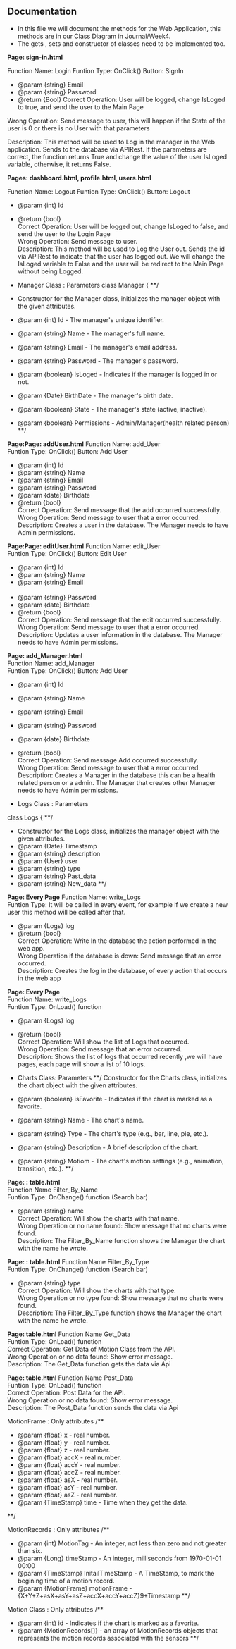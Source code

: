 ## Documentation
  - In this file we will document the methods for the Web Application, this methods are in our Class Diagram in Journal/Week4.
  - The gets , sets and constructor of classes need to be implemented too.
    
**Page: sign-in.html**

Function Name: Login
Funtion Type: OnClick() Button: SignIn
   * @param {string} Email
   * @param {string} Password
   * @return {Bool}
Correct Operation: User will be logged, change IsLoged to true, and send the user to the Main Page <br>

Wrong Operation: Send message to user, this will happen if the State of the user is 0 or there is no User with that parameters <br>

Description: This method will be used to Log in the manager in the Web application. Sends to the database via APIRest. If the parameters are correct, the function returns True and change the value of the user IsLoged variable, otherwise, it returns False. <br>

    
**Pages: dashboard.html, profile.html, users.html**

Function Name: Logout
Funtion Type: OnClick() Button: Logout<br>
   * @param {int} Id<br>
   * @return {bool}<br>
Correct Operation: User will be logged out, change IsLoged to false, and send the user to the Login Page<br>
Wrong Operation: Send message to user.<br>
Description: This method will be used to Log the User out. Sends the id via APIRest to indicate that the user has logged out.  We will change the IsLoged variable to False and the user will be redirect to the Main Page without being Logged. <br>

 
 
  * Manager Class : Parameters
  class Manager {
  **/
   * Constructor for the Manager class, initializes the manager object with the given attributes.
   * @param {int} Id - The manager's unique identifier.
   * @param {string} Name - The manager's full name.
   * @param {string} Email - The manager's email address.
   * @param {string} Password - The manager's password.
   * @param {boolean} isLoged - Indicates if the manager is logged in or not.
   * @param {Date} BirthDate - The manager's birth date.
   * @param {boolean} State - The manager's state (active, inactive).
   * @param {boolean} Permissions - Admin/Manager(health related person)
   **/
  
    
  **Page:Page: addUser.html**
Function Name: add_User<br>
Funtion Type: OnClick() Button: Add User<br>
   * @param {int} Id<br>
   * @param {string} Name<br>
   * @param {string} Email<br>
   * @param {string} Password<br>
   * @param {date} Birthdate<br>
   * @return {bool}<br>
Correct Operation: Send message that the add occurred successfully. <br>
Wrong Operation: Send message to user that a error occurred.<br>
Description: Creates a user in the database. The Manager needs to have Admin permissions.<br>

**Page:Page: editUser.html**
Function Name: edit_User<br>
Funtion Type: OnClick() Button: Edit User<br>
   * @param {int} Id<br>
   * @param {string} Name<br>
   * @param {string} Email<br><br>
   * @param {string} Password<br>
   * @param {date} Birthdate<br>
   * @return {bool}<br>
Correct Operation: Send message that the edit occurred successfully. <br>
Wrong Operation: Send message to user that a error occurred. <br>
Description: Updates a user information in the database. The Manager needs to have Admin permissions. <br>

  
   **Page: add_Manager.html** <br>
Function Name: add_Manager<br>
Funtion Type: OnClick() Button: Add User<br>
   * @param {int} Id<br>
   * @param {string} Name<br>
   * @param {string} Email<br>
   * @param {string} Password<br>
   * @param {date} Birthdate<br>
   * @return {bool}<br>
Correct Operation: Send message Add occurred successfully. <br>
Wrong Operation: Send message to user that a error occurred.<br>
Description: Creates a Manager in the database this can be a health related person or a admin. The Manager that creates other Manager needs to have Admin permissions. <br>

  
  * Logs Class : Parameters
 
  class Logs {
  **/
   * Constructor for the Logs class, initializes the manager object with the given attributes.
   * @param {Date} Timestamp
   * @param {string} description
   * @param {User} user
   * @param {string} type
   * @param {string} Past_data
   * @param {string} New_data
  **/
   
  **Page: Every Page**
Function Name: write_Logs<br>
Funtion Type: It will be called in every event, for example if we create a new user this method will be called after that.<br>
   * @param {Logs} log <br>
   * @return {bool} <br>
Correct Operation: Write In the database the action performed in the web app.<br>
Wrong Operation if the database is down: Send message that an error occurred.<br>
Description: Creates the log in the database, of every action that occurs in the web app<br>

  
  
**Page: Every Page**<br>
Function Name: write_Logs<br>
Funtion Type: OnLoad() function<br>
   * @param {Logs} log <br>
   * @return {bool}<br>
Correct Operation: Will show the list of Logs that occurred.<br>
Wrong Operation: Send message that an error occurred.<br>
Description: Shows the list of logs that occurred recently ,we will have pages, each page will show a list of 10 logs.

   
   
  * Charts Class: Parameters
  **/
  Constructor for the Charts class, initializes the chart object with the given attributes.
   * @param {boolean} isFavorite - Indicates if the chart is marked as a favorite.
   * @param {string} Name - The chart's name.
   * @param {string} Type - The chart's type (e.g., bar, line, pie, etc.).
   * @param {string} Description - A brief description of the chart.
   * @param {string} Motiom - The chart's motion settings (e.g., animation, transition, etc.).
  **/
  
  
**Page: : table.html**<br>
Function Name Filter_By_Name <br>
Funtion Type: OnChange() function  (Search bar)<br>
   * @param {string} name<br> 
Correct Operation: Will show the charts with that name. <br>
Wrong Operation or no name found: Show message that no charts were found. <br>
Description: The Filter_By_Name function shows the Manager the chart with the name he wrote. <br>

  
**Page: : table.html**
Function Name Filter_By_Type <br>
Funtion Type: OnChange() function  (Search bar)<br>
   * @param {string} type<br>
Correct Operation: Will show the charts with that type. <br>
Wrong Operation or no type found: Show message that no charts were found. <br>
Description: The Filter_By_Type function shows the Manager the chart with the name he wrote. <br>

      
**Page: table.html**
Function Name Get_Data <br>
Funtion Type: OnLoad() function  <br>
Correct Operation: Get Data of Motion Class from the API. <br>
Wrong Operation or no data found: Show  error message. <br>
Description: The Get_Data function gets the data via Api <br>

**Page: table.html**
Function Name Post_Data <br>
Funtion Type: OnLoad() function  <br>
Correct Operation: Post Data for the API. <br>
Wrong Operation or no data found: Show  error message. <br>
Description: The Post_Data function sends the data via Api <br>
  

  MotionFrame : Only attributes
  /**
  * @param {float} x - real number.
  * @param {float} y - real number.
  * @param {float} z - real number.
  * @param {float} accX - real number.
  * @param {float} accY - real number.
  * @param {float} accZ - real number.
  * @param {float} asX - real number.
  * @param {float} asY - real number.
  * @param {float} asZ - real number.
  * @param {TimeStamp} time - Time when they get the data.
  
  **/
  
  MotionRecords : Only attributes
  /**
  * @param {int} MotionTag - An integer, not less than zero and not greater than six.
  * @param {Long} timeStamp - An integer, milliseconds from 1970-01-01 00:00
  * @param {TimeStamp} InitailTimeStamp - A TimeStamp, to mark the begining time of a motion record.
  * @param {MotionFrame} motionFrame - {X+Y+Z+asX+asY+asZ+accX+accY+accZ}9+Timestamp
  **/
  
  Motion Class : Only attributes
/**
   * @param {int} id - Indicates if the chart is marked as a favorite.
   * @param {MotionRecords[]}  - an array of MotionRecords objects that represents the motion records associated with the sensors
  **/
